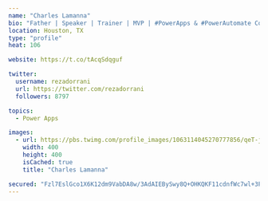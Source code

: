 ```yaml
---
name: "Charles Lamanna"
bio: "Father | Speaker | Trainer | MVP | #PowerApps & #PowerAutomate Community Super User | YouTuber Right-pointing triangle http://youtube.com/c/rezadorrani | Learn - Share - Clockwise rightwards and leftwards open circle arrows"
location: Houston, TX
type: "profile"
heat: 106

website: https://t.co/tAcqSdqguf

twitter:
  username: rezadorrani
  url: https://twitter.com/rezadorrani
  followers: 8797

topics:
  - Power Apps

images:
  - url: https://pbs.twimg.com/profile_images/1063114045270777856/qeT-jpWr_400x400.jpg
    width: 400
    height: 400
    isCached: true
    title: "Charles Lamanna"

secured: "Fzl7EslGco1X6K12dm9VabDA8w/3AdAIEBySwy8Q+OHKQKF11cdnfWc7wl+3PYscpW+Rmefr7IzDxJlJyJTra+z59GZaFw3UIJsg7q/hu1kf/y7IowNRxlidnRKeIcNVQ/UFH5+VIe+t7xhq2D312YEg64H2YI5mTlMgcm0maTaeNqzX507/U+x6TAwRbN/NIGnINuN0V7M+qDluUqfRoc50qr8mV2/P8QPv7I9HgEgWrJKDDbznCMGsI+X04DRUIIeBF6OTIL+rkKSz3suVFD1kTBLbCRUdIgTgBmGXex9C5aI/4sH/8+e9zEQ7mD1HrpFAlxj5oSOM9eOC+5Gex7kJr/D5A8j2fRb/dyuU1m+qERKIEK+4Esjww481SFe0n6ahmAmbMerO23pDKhF+Xv1N+aB9QIYm10M2o+waLpI=;JZkOA34M1+QnRktrQk05ow=="
---
```


